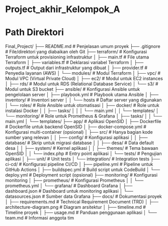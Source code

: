 # Project_akhir_Kelompok_A

# Path Direktori
Final_Project/
├── README.md                          # Penjelasan umum proyek
├── .gitignore                         # File/direktori yang diabaikan oleh Git
├── terraform/                         # Konfigurasi Terraform untuk provisioning infrastruktur
│   ├── main.tf                        # File utama Terraform
│   ├── variables.tf                   # Deklarasi variabel Terraform
│   ├── outputs.tf                     # Output dari infrastruktur yang dibuat
│   ├── provider.tf                    # Penyedia layanan (AWS)
│   └── modules/                       # Modul Terraform
│       ├── vpc/                       # Modul VPC (Virtual Private Cloud)
│       ├── ec2/                       # Modul untuk EC2 instances
│       ├── rds/                       # Modul untuk RDS (Relational Database Service)
│       └── s3/                        # Modul untuk S3 bucket
├── ansible/                           # Konfigurasi Ansible untuk pengelolaan server
│   ├── playbook.yml                   # Playbook utama Ansible
│   ├── inventory/                     # Inventori server
│   │   └── hosts                      # Daftar server yang digunakan
│   └── roles/                         # Role Ansible untuk otomatisasi
│       ├── docker/                    # Role untuk instalasi Docker
│       │   ├── tasks/
│       │   │   └── main.yml
│       │   └── templates/
│       └── monitoring/                # Role untuk Prometheus & Grafana
│           ├── tasks/
│           │   └── main.yml
│           └── templates/
├── app/                               # Aplikasi OpenSID
│   ├── Dockerfile                     # Dockerfile untuk backend OpenSID
│   ├── docker-compose.yml             # Konfigurasi multi-container (opsional)
│   ├── src/                           # Hanya bagian kode sumber yang relevan
│   │   ├── config/                    # Konfigurasi aplikasi
│   │   ├── database/                  # Skrip untuk migrasi database
│   │   ├── desa/                      # Data default desa
│   │   ├── system/                    # Kernel aplikasi
│   │   ├── themes/                    # Tema bawaan OpenSID
│   │   └── index.php                  # Entry point aplikasi
│   └── tests/                         # Pengujian aplikasi
│       ├── unit/                      # Unit tests
│       └── integration/               # Integration tests
├── ci-cd/                             # Konfigurasi pipeline CI/CD
│   ├── pipeline.yml                   # Pipeline untuk GitHub Actions
│   ├── buildspec.yml                  # Build script untuk CodeBuild
│   └── deploy.yml                     # Deployment script (opsional)
├── monitoring/                        # Konfigurasi monitoring
│   ├── prometheus/                    # Konfigurasi Prometheus
│   │   └── prometheus.yml
│   └── grafana/                       # Dashboard Grafana
│       ├── dashboard.json             # Dashboard untuk monitoring aplikasi
│       └── datasources.json           # Sumber data Grafana
├── docs/                              # Dokumentasi proyek
│   ├── requirements.md                # Technical Requirement Document (TRD)
│   ├── architecture-diagram.png       # Diagram arsitektur
│   ├── timeline.md                    # Timeline proyek
│   ├── usage.md                       # Panduan penggunaan aplikasi
│   └── team.md                        # Informasi anggota tim
